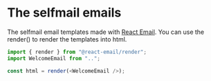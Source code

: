 # The selfmail emails

The selfmail email templates made with [React Email](https://react.email/). You can use the render() to render the templates into html.

```ts
import { render } from "@react-email/render";
import WelcomeEmail from "..";

const html = render(<WelcomeEmail />);
```
